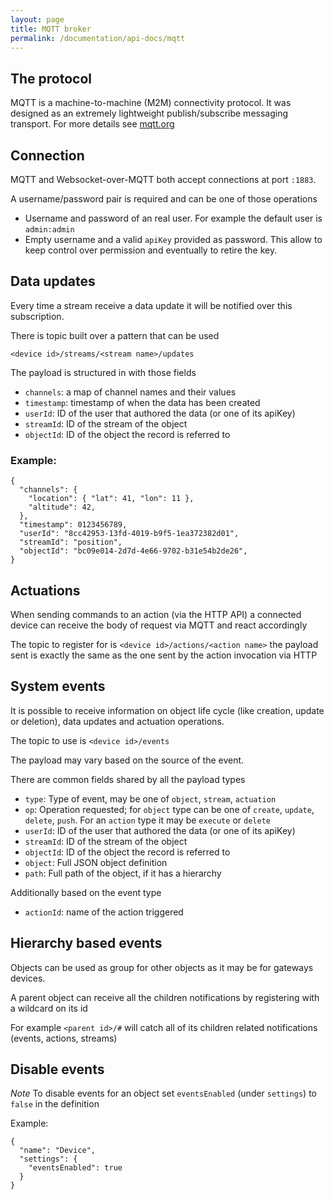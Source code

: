 ```yaml
---
layout: page
title: MQTT broker
permalink: /documentation/api-docs/mqtt
---
```


## The protocol

MQTT is a machine-to-machine (M2M) connectivity protocol. It was designed as an extremely lightweight publish/subscribe messaging transport. For more details see [mqtt.org](http://mqtt.org)

## Connection

MQTT and Websocket-over-MQTT both accept connections at port `:1883`.

A username/password pair is required and can be one of those operations

- Username and password of an real user. For example the default user is `admin:admin`
- Empty username and a valid `apiKey` provided as password. This allow to keep control over permission and eventually to retire the key.

## Data updates

Every time a stream receive a data update it will be notified over this subscription.

There is topic built over a pattern that can be used

`<device id>/streams/<stream name>/updates`

The payload is structured in with those fields

- `channels`: a map of channel names and their values
- `timestamp`: timestamp of when the data has been created
- `userId`: ID of the user that authored the data (or one of its apiKey)
- `streamId`: ID of the stream of the object
- `objectId`: ID of the object the record is referred to

### Example:


```
{
  "channels": {
    "location": { "lat": 41, "lon": 11 },
    "altitude": 42,
  },
  "timestamp": 0123456789,
  "userId": "8cc42953-13fd-4019-b9f5-1ea372382d01",
  "streamId": "position",  
  "objectId": "bc09e014-2d7d-4e66-9702-b31e54b2de26",
}
```

## Actuations


When sending commands to an action (via the HTTP API) a connected device can receive the body of request via MQTT and react accordingly

The topic to register for is `<device id>/actions/<action name>` the payload sent is exactly the same as the one sent by the action invocation via HTTP

## System events


It is possible to receive information on object life cycle (like creation, update or deletion), data updates and actuation operations.

The topic to use is `<device id>/events`

The payload may vary based on the source of the event.

There are common fields shared by all the payload types

- `type`:     Type of event, may be one of `object`, `stream`, `actuation`
- `op`:       Operation requested; for `object` type can be one of `create`, `update`, `delete`, `push`. For an `action` type it may be `execute` or `delete`
- `userId`:   ID of the user that authored the data (or one of its apiKey)
- `streamId`: ID of the stream of the object
- `objectId`: ID of the object the record is referred to
- `object`:   Full JSON object definition
- `path`:     Full path of the object, if it has a hierarchy

Additionally based on the event type

- `actionId`: name of the action triggered

## Hierarchy based events


Objects can be used as group for other objects as it may be for gateways devices.

A parent object can receive all the children notifications by registering with a wildcard on its id

For example `<parent id>/#` will catch all of its children related notifications (events, actions, streams)

## Disable events


*Note* To disable events for an object set `eventsEnabled` (under `settings`) to `false` in the definition

Example:
```
{
  "name": "Device",
  "settings": {
    "eventsEnabled": true
  }
}
```
